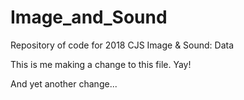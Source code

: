 # Image_and_Sound

Repository of code for 2018 CJS Image & Sound: Data

This is me making a change to this file. Yay! 

And yet another change... 
